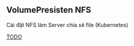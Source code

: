 ## VolumePresisten NFS

Cài đặt NFS làm Server chia sẻ file (Kubernetes)

[TODO]("https://xuanthulab.net/su-dung-persistentvolume-nfs-tren-kubernetes.html")